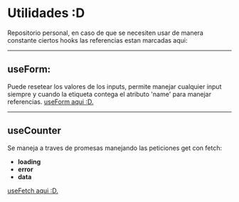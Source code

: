 # Utilidades :D

Repositorio personal, en caso de que se necesiten usar de manera constante ciertos hooks las referencias estan marcadas aqui: 

----

## useForm: 
Puede resetear los valores de los inputs, permite manejar cualquier input siempre y cuando la etiqueta contega el atributo 'name' para manejar referencias. [useForm aqui :D.](https://github.com/addRian0-0/React/blob/master/hooks-app/src/hooks/useForm.js)

----

## useCounter 
Se maneja a traves de promesas manejando las peticiones get con fetch: 
 
- **loading**
- **error**
- **data**

[useFetch aqui :D.](https://github.com/addRian0-0/React/blob/master/hooks-app/src/hooks/useFetch.js)


